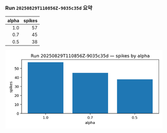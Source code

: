 ### Run `20250829T110856Z-9035c35d` 요약

| alpha | spikes |
|---:|---:|
| 1.0 | 57 |
| 0.7 | 45 |
| 0.5 | 38 |

![spikes_bar](figures/runs/20250829T110856Z-9035c35d/spikes_bar.png)